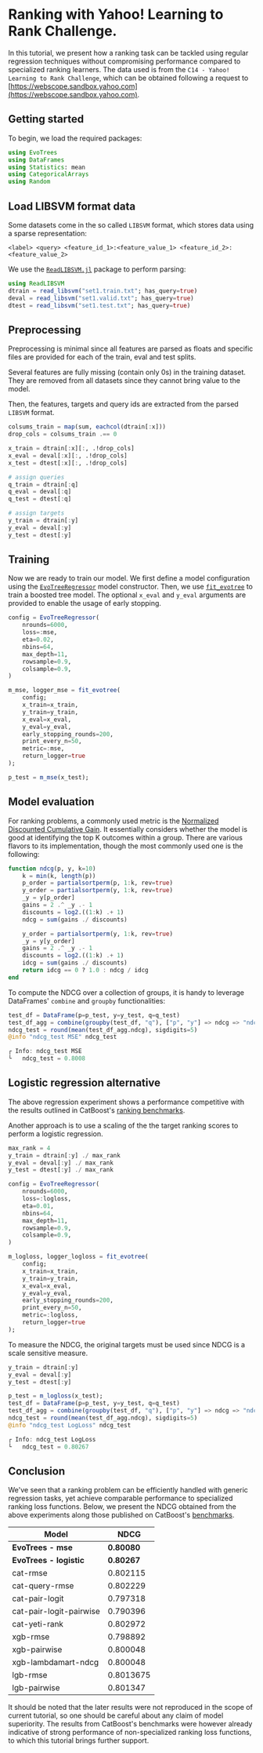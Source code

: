 # Ranking with Yahoo! Learning to Rank Challenge. 

In this tutorial, we present how a ranking task can be tackled using regular regression techniques without compromising performance compared to specialized ranking learners.
The data used is from the `C14 - Yahoo! Learning to Rank Challenge`, which can be obtained following a request to [https://webscope.sandbox.yahoo.com](https://webscope.sandbox.yahoo.com).

## Getting started

To begin, we load the required packages:

```julia
using EvoTrees
using DataFrames
using Statistics: mean
using CategoricalArrays
using Random
```

## Load LIBSVM format data

Some datasets come in the so called `LIBSVM` format, which stores data using a sparse representation: 

```
<label> <query> <feature_id_1>:<feature_value_1> <feature_id_2>:<feature_value_2>
```

We use the [`ReadLIBSVM.jl`](https://github.com/jeremiedb/ReadLIBSVM.jl) package to perform parsing: 

```julia
using ReadLIBSVM
dtrain = read_libsvm("set1.train.txt"; has_query=true)
deval = read_libsvm("set1.valid.txt"; has_query=true)
dtest = read_libsvm("set1.test.txt"; has_query=true)
```

## Preprocessing

Preprocessing is minimal since all features are parsed as floats and specific files are provided for each of the train, eval and test splits. 

Several features are fully missing (contain only 0s) in the training dataset. They are removed from all datasets since they cannot bring value to the model.

Then, the features, targets and query ids are extracted from the parsed `LIBSVM` format. 

```julia
colsums_train = map(sum, eachcol(dtrain[:x]))
drop_cols = colsums_train .== 0

x_train = dtrain[:x][:, .!drop_cols]
x_eval = deval[:x][:, .!drop_cols]
x_test = dtest[:x][:, .!drop_cols]

# assign queries
q_train = dtrain[:q]
q_eval = deval[:q]
q_test = dtest[:q]

# assign targets
y_train = dtrain[:y]
y_eval = deval[:y]
y_test = dtest[:y]
```

## Training

Now we are ready to train our model. We first define a model configuration using the [`EvoTreeRegressor`](@ref) model constructor. 
Then, we use [`fit_evotree`](@ref) to train a boosted tree model. The optional `x_eval` and `y_eval` arguments are provided to enable the usage of early stopping. 

```julia
config = EvoTreeRegressor(
    nrounds=6000,
    loss=:mse,
    eta=0.02,
    nbins=64,
    max_depth=11,
    rowsample=0.9,
    colsample=0.9,
)

m_mse, logger_mse = fit_evotree(
    config;
    x_train=x_train,
    y_train=y_train,
    x_eval=x_eval,
    y_eval=y_eval,
    early_stopping_rounds=200,
    print_every_n=50,
    metric=:mse,
    return_logger=true
);

p_test = m_mse(x_test);
```

## Model evaluation

For ranking problems, a commonly used metric is the [Normalized Discounted Cumulative Gain](https://en.wikipedia.org/wiki/Discounted_cumulative_gain). It essentially considers whether the model is good at identifying the top K outcomes within a group. There are various flavors to its implementation, though the most commonly used one is the following:

```julia
function ndcg(p, y, k=10)
    k = min(k, length(p))
    p_order = partialsortperm(p, 1:k, rev=true)
    y_order = partialsortperm(y, 1:k, rev=true)
    _y = y[p_order]
    gains = 2 .^ _y .- 1
    discounts = log2.((1:k) .+ 1)
    ndcg = sum(gains ./ discounts)

    y_order = partialsortperm(y, 1:k, rev=true)
    _y = y[y_order]
    gains = 2 .^ _y .- 1
    discounts = log2.((1:k) .+ 1)
    idcg = sum(gains ./ discounts)
    return idcg == 0 ? 1.0 : ndcg / idcg
end
```

To compute the NDCG over a collection of groups, it is handy to leverage DataFrames' `combine` and `groupby` functionalities: 

```julia
test_df = DataFrame(p=p_test, y=y_test, q=q_test)
test_df_agg = combine(groupby(test_df, "q"), ["p", "y"] => ndcg => "ndcg")
ndcg_test = round(mean(test_df_agg.ndcg), sigdigits=5)
@info "ndcg_test MSE" ndcg_test

┌ Info: ndcg_test MSE
└   ndcg_test = 0.8008
```

## Logistic regression alternative

The above regression experiment shows a performance competitive with the results outlined in CatBoost's [ranking benchmarks](https://github.com/catboost/benchmarks/blob/master/ranking/Readme.md#4-results). 

Another approach is to use a scaling of the the target ranking scores to perform a logistic regression.

```julia
max_rank = 4
y_train = dtrain[:y] ./ max_rank
y_eval = deval[:y] ./ max_rank
y_test = dtest[:y] ./ max_rank

config = EvoTreeRegressor(
    nrounds=6000,
    loss=:logloss,
    eta=0.01,
    nbins=64,
    max_depth=11,
    rowsample=0.9,
    colsample=0.9,
)

m_logloss, logger_logloss = fit_evotree(
    config;
    x_train=x_train,
    y_train=y_train,
    x_eval=x_eval,
    y_eval=y_eval,
    early_stopping_rounds=200,
    print_every_n=50,
    metric=:logloss,
    return_logger=true
);
```

To measure the NDCG, the original targets must be used since NDCG is a scale sensitive measure.

```julia
y_train = dtrain[:y]
y_eval = deval[:y]
y_test = dtest[:y]

p_test = m_logloss(x_test);
test_df = DataFrame(p=p_test, y=y_test, q=q_test)
test_df_agg = combine(groupby(test_df, "q"), ["p", "y"] => ndcg => "ndcg")
ndcg_test = round(mean(test_df_agg.ndcg), sigdigits=5)
@info "ndcg_test LogLoss" ndcg_test

┌ Info: ndcg_test LogLoss
└   ndcg_test = 0.80267
```

## Conclusion

We've seen that a ranking problem can be efficiently handled with generic regression tasks, yet achieve comparable performance to specialized ranking loss functions. Below, we present the NDCG obtained from the above experiments along those published on CatBoost's [benchmarks](https://github.com/catboost/benchmarks/blob/master/ranking/Readme.md#4-results).


| **Model**               | **NDCG**  |
|-------------------------|-----------| 
| **EvoTrees - mse**      |**0.80080**|
| **EvoTrees - logistic** |**0.80267**|
| cat-rmse                |0.802115   | 
| cat-query-rmse          |0.802229   | 
| cat-pair-logit          |0.797318   | 
| cat-pair-logit-pairwise |0.790396   | 
| cat-yeti-rank           |0.802972   | 
| xgb-rmse                |0.798892   | 
| xgb-pairwise            |0.800048   | 
| xgb-lambdamart-ndcg     |0.800048   | 
| lgb-rmse                |0.8013675  | 
| lgb-pairwise            |0.801347   |


It should be noted that the later results were not reproduced in the scope of current tutorial, so one should be careful about any claim of model superiority. The results from CatBoost's benchmarks were however already indicative of strong performance of non-specialized ranking loss functions, to which this tutorial brings further support. 
